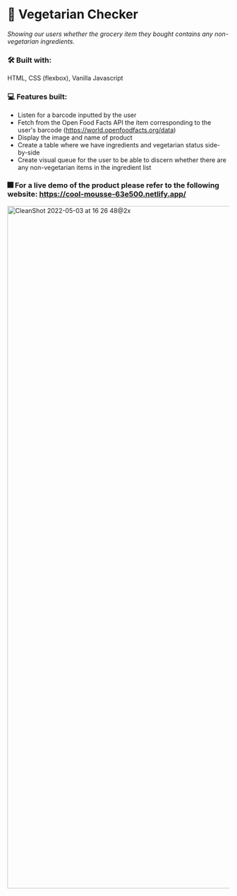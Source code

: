 # 🥗 Vegetarian Checker
_Showing our users whether the grocery item they bought contains any non-vegetarian ingredients._

### 🛠️ Built with:
HTML, CSS (flexbox), Vanilla Javascript

### 💻 Features built:
* Listen for a barcode inputted by the user
* Fetch from the Open Food Facts API the item corresponding to the user's barcode (https://world.openfoodfacts.org/data)
* Display the image and name of product
* Create a table where we have ingredients and vegetarian status side-by-side
* Create visual queue for the user to be able to discern whether there are any non-vegetarian items in the ingredient list


### 🎆 For a live demo of the product please refer to the following website: https://cool-mousse-63e500.netlify.app/

<img width="1549" alt="CleanShot 2022-05-03 at 16 26 48@2x" src="https://user-images.githubusercontent.com/102596893/166462030-ec369aa8-8a4c-4c3e-a182-1dd4c7006765.png">
